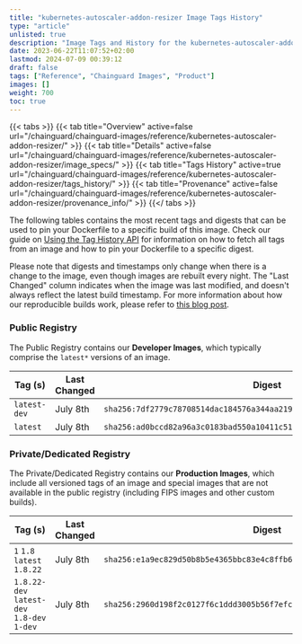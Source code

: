 ```yaml
---
title: "kubernetes-autoscaler-addon-resizer Image Tags History"
type: "article"
unlisted: true
description: "Image Tags and History for the kubernetes-autoscaler-addon-resizer Chainguard Image"
date: 2023-06-22T11:07:52+02:00
lastmod: 2024-07-09 00:39:12
draft: false
tags: ["Reference", "Chainguard Images", "Product"]
images: []
weight: 700
toc: true
---
```


{{< tabs >}}
{{< tab title="Overview" active=false url="/chainguard/chainguard-images/reference/kubernetes-autoscaler-addon-resizer/" >}}
{{< tab title="Details" active=false url="/chainguard/chainguard-images/reference/kubernetes-autoscaler-addon-resizer/image_specs/" >}}
{{< tab title="Tags History" active=true url="/chainguard/chainguard-images/reference/kubernetes-autoscaler-addon-resizer/tags_history/" >}}
{{< tab title="Provenance" active=false url="/chainguard/chainguard-images/reference/kubernetes-autoscaler-addon-resizer/provenance_info/" >}}
{{</ tabs >}}

The following tables contains the most recent tags and digests that can be used to pin your Dockerfile to a specific build of this image. Check our guide on [Using the Tag History API](/chainguard/chainguard-images/using-the-tag-history-api/) for information on how to fetch all tags from an image and how to pin your Dockerfile to a specific digest.

Please note that digests and timestamps only change when there is a change to the image, even though images are rebuilt every night. The "Last Changed" column indicates when the image was last modified, and doesn't always reflect the latest build timestamp. For more information about how our reproducible builds work, please refer to [this blog post](https://www.chainguard.dev/unchained/reproducing-chainguards-reproducible-image-builds).

### Public Registry
The Public Registry contains our **Developer Images**, which typically comprise the `latest*` versions of an image.

| Tag (s)       | Last Changed | Digest                                                                    |
|---------------|--------------|---------------------------------------------------------------------------|
|  `latest-dev` | July 8th     | `sha256:7df2779c78708514dac184576a344aa21962e5e8874873cf80e834f36a60d2a8` |
|  `latest`     | July 8th     | `sha256:ad0bccd82a96a3c0183bad550a10411c51a9cceab79cb625c87c620aa4463260` |


### Private/Dedicated Registry
The Private/Dedicated Registry contains our **Production Images**, which include all versioned tags of an image and special images that are not available in the public registry (including FIPS images and other custom builds).

| Tag (s)                                      | Last Changed | Digest                                                                    |
|----------------------------------------------|--------------|---------------------------------------------------------------------------|
|  `1` `1.8` `latest` `1.8.22`                 | July 8th     | `sha256:e1a9ec829d50b8b5e4365bbc83e4c8ffb6a98c0036a2ab442ae0aa157c6e6246` |
|  `1.8.22-dev` `latest-dev` `1.8-dev` `1-dev` | July 8th     | `sha256:2960d198f2c0127f6c1ddd3005b56f7efc1ede50c5252df9e1d698ace878d798` |

